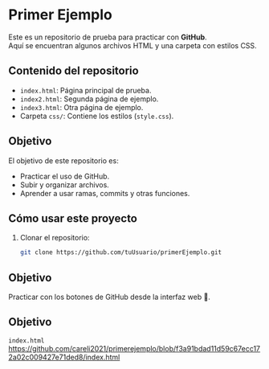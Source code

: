 # Primer Ejemplo

Este es un repositorio de prueba para practicar con **GitHub**.  
Aquí se encuentran algunos archivos HTML y una carpeta con estilos CSS.

## Contenido del repositorio
- `index.html`: Página principal de prueba.
- `index2.html`: Segunda página de ejemplo.
- `index3.html`: Otra página de ejemplo.
- Carpeta `css/`: Contiene los estilos (`style.css`).

## Objetivo
El objetivo de este repositorio es:
- Practicar el uso de GitHub.
- Subir y organizar archivos.
- Aprender a usar ramas, commits y otras funciones.

## Cómo usar este proyecto
1. Clonar el repositorio:
   ```bash
   git clone https://github.com/tuUsuario/primerEjemplo.git

## Objetivo
Practicar con los botones de GitHub desde la interfaz web 🚀.

## Objetivo
`index.html`
https://github.com/careli2021/primerejemplo/blob/f3a91bdad11d59c67ecc172a02c009427e71ded8/index.html
